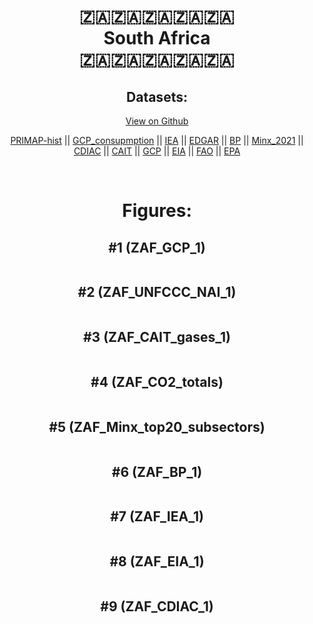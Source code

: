 
<center>
<h1 align="center">
🇿🇦🇿🇦🇿🇦🇿🇦🇿🇦
<br>
South Africa
<br>
🇿🇦🇿🇦🇿🇦🇿🇦🇿🇦
</h1>
<h2>Datasets:</h2>
<p><a href="https://github.com/dquintani/GreenhouseData/tree/master/country_data/ZAF_South Africa/data">View on Github</a>
<br></p><p><a href="data/ZAF_PRIMAP-hist.csv">PRIMAP-hist</a> || <a href="data/ZAF_GCP_consupmption.csv">GCP_consupmption</a> || <a href="data/ZAF_IEA.csv">IEA</a> || <a href="data/ZAF_EDGAR.csv">EDGAR</a> || <a href="data/ZAF_BP.csv">BP</a> || <a href="data/ZAF_Minx_2021.csv">Minx_2021</a> || <a href="data/ZAF_CDIAC.csv">CDIAC</a> || <a href="data/ZAF_CAIT.csv">CAIT</a> || <a href="data/ZAF_GCP.csv">GCP</a> || <a href="data/ZAF_EIA.csv">EIA</a> || <a href="data/ZAF_FAO.csv">FAO</a> || <a href="data/ZAF_EPA.csv">EPA</a></p><p><br></p>
<h1>Figures:</h1><h2>#1 (ZAF_GCP_1)</h2>
<p><img alt="" src="figures/ZAF_GCP_1.png" /></p><h2>#2 (ZAF_UNFCCC_NAI_1)</h2>
<p><img alt="" src="figures/ZAF_UNFCCC_NAI_1.png" /></p><h2>#3 (ZAF_CAIT_gases_1)</h2>
<p><img alt="" src="figures/ZAF_CAIT_gases_1.png" /></p><h2>#4 (ZAF_CO2_totals)</h2>
<p><img alt="" src="figures/ZAF_CO2_totals.png" /></p><h2>#5 (ZAF_Minx_top20_subsectors)</h2>
<p><img alt="" src="figures/ZAF_Minx_top20_subsectors.png" /></p><h2>#6 (ZAF_BP_1)</h2>
<p><img alt="" src="figures/ZAF_BP_1.png" /></p><h2>#7 (ZAF_IEA_1)</h2>
<p><img alt="" src="figures/ZAF_IEA_1.png" /></p><h2>#8 (ZAF_EIA_1)</h2>
<p><img alt="" src="figures/ZAF_EIA_1.png" /></p><h2>#9 (ZAF_CDIAC_1)</h2>
<p><img alt="" src="figures/ZAF_CDIAC_1.png" /></p>